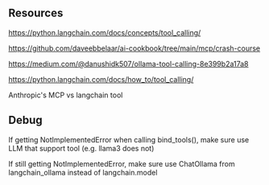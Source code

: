 ## Resources
https://python.langchain.com/docs/concepts/tool_calling/

https://github.com/daveebbelaar/ai-cookbook/tree/main/mcp/crash-course

https://medium.com/@danushidk507/ollama-tool-calling-8e399b2a17a8

https://python.langchain.com/docs/how_to/tool_calling/

Anthropic's MCP vs langchain tool

## Debug

If getting NotImplementedError when calling bind_tools(), make sure use LLM that support tool (e.g. llama3 does not)

If still getting NotImplementedError, make sure use ChatOllama from langchain_ollama instead of langchain.model